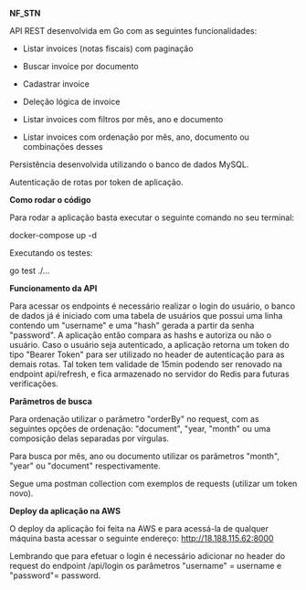 **NF_STN**

API REST desenvolvida em Go com as seguintes funcionalidades:

- Listar invoices (notas fiscais) com paginação

- Buscar invoice por documento

- Cadastrar invoice

- Deleção lógica de invoice

- Listar invoices com filtros por mês, ano e documento

- Listar invoices com ordenação por mês, ano, documento ou combinações desses

Persistência desenvolvida utilizando o banco de dados MySQL.

Autenticação de rotas por token de aplicação. 

**Como rodar o código**

Para rodar a aplicação basta executar o seguinte comando no seu terminal:

docker-compose up -d

Executando os testes:

go test ./...

**Funcionamento da API**

Para acessar os endpoints é necessário realizar o login do usuário, o banco 
de dados já é iniciado com uma tabela de usuários que possui uma linha 
contendo um "username" e uma "hash" gerada a partir da senha "password".
A aplicação então compara as hashs e autoriza ou não o usuário. Caso 
o usuário seja autenticado, a aplicação retorna um token do tipo "Bearer Token" para ser utilizado 
no header de autenticação para as demais rotas. Tal token tem validade de 15min
podendo ser renovado na endpoint api/refresh, e fica armazenado no servidor do Redis para 
futuras verificações.

**Parâmetros de busca**

Para ordenação utilizar o parâmetro "orderBy" no request, com as seguintes opções de ordenação: 
"document", "year, "month" ou uma composição delas separadas por vírgulas.

Para busca por mês, ano ou documento utilizar os parâmetros "month", "year" 
ou "document" respectivamente.

Segue uma postman collection com exemplos de requests (utilizar 
um token novo).

**Deploy da aplicação na AWS**

O deploy da aplicação foi feita na AWS e para acessá-la de qualquer máquina 
basta acessar o seguinte endereço: http://18.188.115.62:8000

Lembrando que para efetuar o login é necessário adicionar no header do request do endpoint /api/login 
os parâmetros "username" = username e "password"= password.


